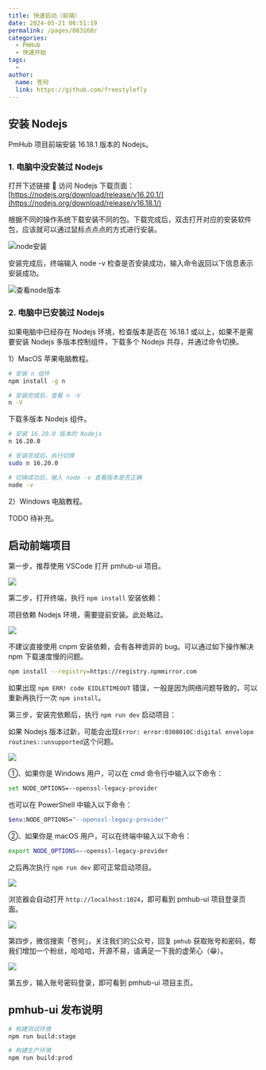 ```yaml
---
title: 快速启动（前端）
date: 2024-05-21 06:51:19
permalink: /pages/083160/
categories:
  - PmHub
  - 快速开始
tags:
  - 
author: 
  name: 苍何
  link: https://github.com/freestylefly
---
```

## 安装 Nodejs

PmHub 项目前端安装 16.18.1 版本的 Nodejs。


### 1. 电脑中没安装过 Nodejs

打开下述链接 🔗 访问 Nodejs 下载页面：[https://nodejs.org/download/release/v16.20.1/](https://nodejs.org/download/release/v16.18.1/)

根据不同的操作系统下载安装不同的包。下载完成后，双击打开对应的安装软件包，应该就可以通过鼠标点点点的方式进行安装。

![node安装](https://cdn.tobebetterjavaer.com/stutymore/1690616158906-316c912b-8ee6-40cc-9049-a0119db4d12d.png)

安装完成后，终端输入 node -v 检查是否安装成功，输入命令返回以下信息表示安装成功。

![查看node版本](https://cdn.tobebetterjavaer.com/stutymore/20240530175738.png)

### 2. 电脑中已安装过 Nodejs

如果电脑中已经存在 Nodejs 环境，检查版本是否在 16.18.1 或以上，如果不是需要安装 Nodejs 多版本控制组件，下载多个 Nodejs 共存，并通过命令切换。

1）MacOS 苹果电脑教程。

```bash
# 安装 n 组件
npm install -g n

# 安装完成后，查看 n -V
n -V
```

下载多版本 Nodejs 组件。

```bash
# 安装 16.20.0 版本的 Nodejs
n 16.20.0

# 安装完成后，执行切换
sudo n 16.20.0

# 切换成功后，输入 node -v 查看版本是否正确
node -v

```
2）Windows 电脑教程。

TODO 待补充。


## 启动前端项目

第一步，推荐使用 VSCode 打开 pmhub-ui 项目。

![](https://cdn.tobebetterjavaer.com/stutymore/README-20240329133716.png)

第二步，打开终端，执行 `npm install` 安装依赖：

项目依赖 Nodejs 环境，需要提前安装。此处略过。

![](https://cdn.tobebetterjavaer.com/stutymore/README-20240324122950.png)

不建议直接使用 cnpm 安装依赖，会有各种诡异的 bug。可以通过如下操作解决 npm 下载速度慢的问题。

```bash
npm install --registry=https://registry.npmmirror.com
```

如果出现 `npm ERR! code EIDLETIMEOUT` 错误，一般是因为网络问题导致的，可以重新再执行一次 `npm install`。

第三步，安装完依赖后，执行 `npm run dev` 启动项目：

如果 Nodejs 版本过新，可能会出现`Error: error:0308010C:digital envelope routines::unsupported`这个问题。

![](https://cdn.tobebetterjavaer.com/stutymore/README-20240324123352.png)

①、如果你是 Windows 用户，可以在 cmd 命令行中输入以下命令：

```bash
set NODE_OPTIONS=--openssl-legacy-provider
```

也可以在 PowerShell 中输入以下命令：

```bash
$env:NODE_OPTIONS="--openssl-legacy-provider"
```

②、如果你是 macOS 用户，可以在终端中输入以下命令：

```bash
export NODE_OPTIONS=--openssl-legacy-provider
```

之后再次执行 `npm run dev` 即可正常启动项目。

![](https://cdn.tobebetterjavaer.com/stutymore/README-20240324123905.png)

浏览器会自动打开 `http://localhost:1024`，即可看到 pmhub-ui 项目登录页面。

![](https://cdn.tobebetterjavaer.com/stutymore/README-20240324124027.png)

第四步，微信搜索「苍何」，关注我们的公众号，回复 `pmhub` 获取账号和密码，帮我们增加一个粉丝，哈哈哈，开源不易，请满足一下我的虚荣心（😁）。

![](https://cdn.tobebetterjavaer.com/stutymore/README-20240330204001.png)

第五步，输入账号密码登录，即可看到 pmhub-ui 项目主页。

## pmhub-ui 发布说明

```bash
# 构建测试环境
npm run build:stage

# 构建生产环境
npm run build:prod
````


